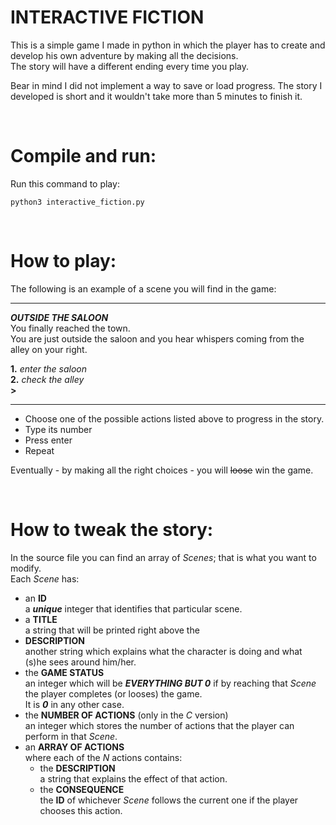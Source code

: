 # INTERACTIVE FICTION

This is a simple game I made in python in which the player has to create and develop his own adventure by making all the decisions.  
The story will have a different ending every time you play.

Bear in mind I did not implement a way to save or load progress. The story I developed is short and it wouldn't take more than 5 minutes to finish it.

<p>&nbsp;</p>

# Compile and run:
Run this command to play:
<pre><code>python3 interactive_fiction.py</pre></code>

<p>&nbsp;</p>

# How to play:
The following is an example of a scene you will find in the game:

*****
*__OUTSIDE THE SALOON__*  
You finally reached the town.  
You are just outside the saloon and you hear whispers coming from the alley on your right.

**1.** _enter the saloon_  
**2.** _check the alley_  
__>__
*****
+ Choose one of the possible actions listed above to progress in the story.
+ Type its number
+ Press enter
+ Repeat

Eventually - by making all the right choices - you will ~~loose~~ win the game.

<p>&nbsp;</p>

# How to tweak the story:
In the source file you can find an array of _Scenes_; that is what you want to modify.  
Each _Scene_ has:
+ an **ID**  
a **_unique_** integer that identifies that particular scene.
+ a **TITLE**  
a string that will be printed right above the
+ **DESCRIPTION**  
another string which explains what the character is doing and what (s)he sees around him/her.
+ the **GAME STATUS**  
an integer which will be **_EVERYTHING BUT 0_** if by reaching that _Scene_ the player completes (or looses) the game.  
It is **_0_** in any other case.
+ the **NUMBER OF ACTIONS**  (only in the *C* version)  
an integer which stores the number of actions that the player can perform in that _Scene_.
+ an **ARRAY OF ACTIONS**  
where each of the _N_ actions contains:
  + the **DESCRIPTION**  
	a string that explains the effect of that action.
  + the **CONSEQUENCE**  
	the **ID** of whichever _Scene_ follows the current one if the player chooses this action.
